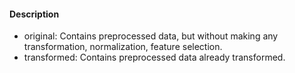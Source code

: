 #### Description

- original: Contains preprocessed data, but without making any transformation, normalization, feature selection.
- transformed: Contains preprocessed data already transformed.